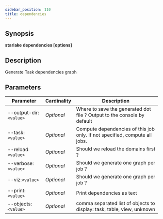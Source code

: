 ```yaml
---
sidebar_position: 110
title: dependencies
---
```



## Synopsis

**starlake dependencies [options]**

## Description
Generate Task dependencies graph

## Parameters

Parameter|Cardinality|Description
---|---|---
--output-dir:`<value>`|*Optional*|Where to save the generated dot file ? Output to the console by default
--task:`<value>`|*Optional*|Compute dependencies of this job only. If not specified, compute all jobs.
--reload:`<value>`|*Optional*|Should we reload the domains first ?
--verbose:`<value>`|*Optional*|Should we generate one graph per job ?
--viz:`<value>`|*Optional*|Should we generate one graph per job ?
--print:`<value>`|*Optional*|Print dependencies as text
--objects:`<value>`|*Optional*|comma separated list of objects to display: task, table, view, unknown

